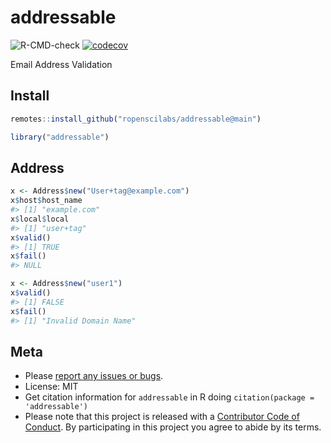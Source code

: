 addressable
============

![R-CMD-check](https://github.com/ropenscilabs/addressable/workflows/R-CMD-check/badge.svg)
[![codecov](https://codecov.io/gh/ropenscilabs/addressable/branch/master/graph/badge.svg)](https://codecov.io/gh/ropenscilabs/addressable)

Email Address Validation

## Install


```r
remotes::install_github("ropenscilabs/addressable@main")
```


```r
library("addressable")
```

## Address


```r
x <- Address$new("User+tag@example.com")
x$host$host_name
#> [1] "example.com"
x$local$local
#> [1] "user+tag"
x$valid()
#> [1] TRUE
x$fail()
#> NULL
```


```r
x <- Address$new("user1")
x$valid()
#> [1] FALSE
x$fail()
#> [1] "Invalid Domain Name"
```

## Meta

* Please [report any issues or bugs](https://github.com/ropenscilabs/addressable/issues).
* License: MIT
* Get citation information for `addressable` in R doing `citation(package = 'addressable')`
* Please note that this project is released with a [Contributor Code of Conduct][coc]. By participating in this project you agree to abide by its terms.

[coc]: https://github.com/ropenscilabs/addressable/blob/maddressable/CODE_OF_CONDUCT.md
